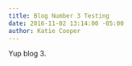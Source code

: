 ```yaml
---
title: Blog Number 3 Testing
date: 2016-11-02 13:14:00 -05:00
author: Katie Cooper
---
```


Yup blog 3.